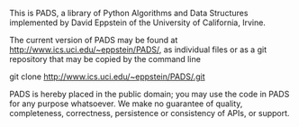 This is PADS, a library of Python Algorithms and Data Structures
implemented by David Eppstein of the University of California, Irvine.

The current version of PADS may be found at
<http://www.ics.uci.edu/~eppstein/PADS/>, as individual files or as a
git repository that may be copied by the command line

git clone http://www.ics.uci.edu/~eppstein/PADS/.git

PADS is hereby placed in the public domain; you may use the code in PADS
for any purpose whatsoever.  We make no guarantee of quality,
completeness, correctness, persistence or consistency of APIs, or support.
